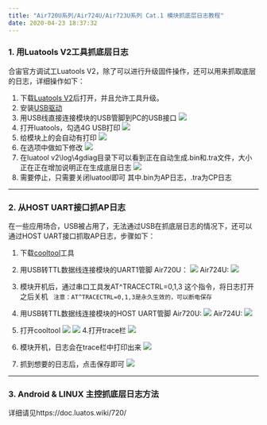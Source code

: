 ```yaml
---
title: "Air720U系列/Air724U/Air723U系列 Cat.1 模块抓底层日志教程"
date: 2020-04-23 18:37:32
---
```


### 1. 用Luatools V2工具抓底层日志
合宙官方调试工Luatools V2，除了可以进行升级固件操作，还可以用来抓取底层的日志，详细操作如下：
1. 下载[Luatools V2](http://www.openluat.com/Product/file/luatoolsV2-redirect.html "Luatools V2")后打开，并且允许工具升级。
2. 安装[USB驱动](http://www.openluat.com/Product/file/uis8910dm/sw_file_20200303181718_8910_module_usb_driver_signed%20_20200303_hezhou.7z "USB驱动")
2. 用USB线直接连接模块的USB管脚到PC的USB接口
![](http://doc.openluat.com/api/static/editormd/php/../uploads/5_12742.jpg)
3. 打开luatools，勾选4G USB打印
![](http://doc.openluat.com/api/static/editormd/php/../uploads/5_42120.png)
4. 给模块上的会自动有打印
![](http://doc.openluat.com/api/static/editormd/php/../uploads/5_38565.png)
5. 在选项中做如下修改
![](http://openluat-luatcommunity.oss-cn-hangzhou.aliyuncs.com/images/20200915093856176_微信图片_20200915093707.png)
5. 在luatool v2\log\4gdiag目录下可以看到正在自动生成.bin和.tra文件，大小正在正在增加说明正在生成底层日志
![](http://doc.openluat.com/api/static/editormd/php/../uploads/5_79277.gif)
6. 需要停止，只需要关闭luatool即可
其中.bin为AP日志，.tra为CP日志


------------


### 2. 从HOST UART接口抓AP日志
在一些应用场合，USB被占用了，无法通过USB在抓底层日志的情况下，还可以通过HOST UART接口抓取AP日志，步骤如下：
1. 下载[cooltool](http://openluat-erp.oss-cn-hangzhou.aliyuncs.com/erp_site_file/product_file/sw_file_20200428182924_8910_coolwatch_win32_R2.0.0002.7z "cooltool")工具
2. 用USB转TTL数据线连接模块的UART1管脚
Air720U：
![](http://doc.openluat.com/api/static/editormd/php/../uploads/5_40469.png)
Air724U:
![](http://doc.openluat.com/api/static/editormd/php/../uploads/5_65362.png)
3. 模块开机后，通过串口工具发AT^TRACECTRL=0,1,3 这个指令，将日志打开之后关机
` 注意：AT^TRACECTRL=0,1,3是永久生效的，可以断电保存`

2. 用USB转TTL数据线连接模块的HOST UART管脚
Air720U:
![](http://doc.openluat.com/api/static/editormd/php/../uploads/5_20712.png)
Air724U:
![](http://doc.openluat.com/api/static/editormd/php/../uploads/5_10973.png)
3. 打开cooltool
![](http://doc.openluat.com/api/static/editormd/php/../uploads/5_50568.png)
![](http://doc.openluat.com/api/static/editormd/php/../uploads/5_90011.png)
4.打开trace栏
![](http://doc.openluat.com/api/static/editormd/php/../uploads/5_13067.gif)
5. 模块开机，日志会在trace栏中打印出来
![](http://doc.openluat.com/api/static/editormd/php/../uploads/5_23567.gif)
6. 抓到想要的日志后，点击保存即可
![](http://doc.openluat.com/api/static/editormd/php/../uploads/5_54285.gif)

------------

### 3. Android & LINUX 主控抓底层日志方法
详细请见https://doc.luatos.wiki/720/


